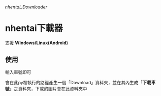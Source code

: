 ###### nhentai_Downloader
# nhentai下載器
支援 **Windows/Linux(Android)**

## 使用
輸入車號即可

會在此py檔執行的路徑產生一個「Download」資料夾，並在其內生成「**下載車號**」之資料夾，下載的圖片會在此資料夾中
